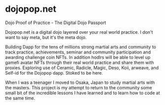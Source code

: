 # dojopop.net
Dojo Proof of Practice - The Digital Dojo Passport

Dojopop.net is a digital dojo layered over your real world practice. I don't want to say meta, but it's the meta dojo.

Building Dapp for the tens of millions strong martial arts and community to track practice, achievements, seminar and community participation and awarding challenge coin NFTs. In addition hodlrs will be able to level up gamefi avatar NFTs through their real world practice and share them with proxies. Exploring use of Ceramic, Radicle, Magic, Deso, Koii, arweave, and Self-id for the Dojopop dapp. Stoked to be here.

When I was a teenager I moved to Osaka, Japan to study martial arts with the masters. This project is my attempt to return to the community some small bit of the incredible lessons I have learned and to learn how to code at the same time. 
